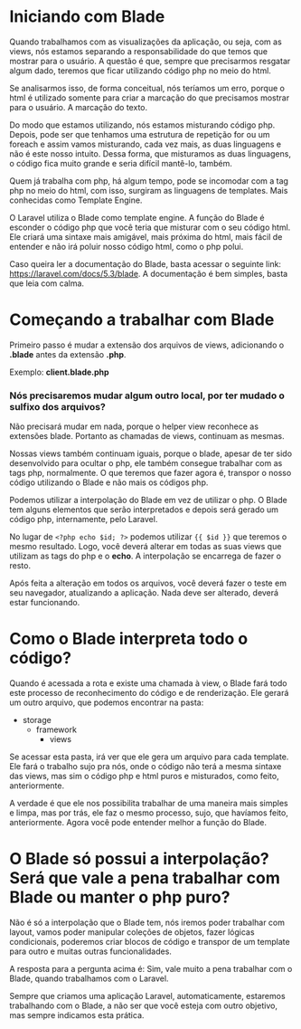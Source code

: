 # Iniciando com Blade

Quando trabalhamos com as visualizações da aplicação, ou seja, com as views, nós estamos separando a responsabilidade do que temos que mostrar para o usuário. 
A questão é que, sempre que precisarmos resgatar algum dado, teremos que ficar utilizando código php no meio do html.

Se analisarmos isso, de forma conceitual, nós teríamos um erro, porque o html é utilizado somente para criar a marcação do que precisamos mostrar para o usuário. A marcação do texto.

Do modo que estamos utilizando, nós estamos misturando código php. Depois, pode ser que tenhamos uma estrutura de repetição for ou um foreach e assim vamos misturando, cada vez mais, as duas linguagens e não é este nosso intuito. 
Dessa forma, que misturamos as duas linguagens, o código fica muito grande e seria difícil mantê-lo, também.

Quem já trabalha com php, há algum tempo, pode se incomodar com a tag php no meio do html, com isso, surgiram as linguagens de templates. Mais conhecidas como Template Engine.

O Laravel utiliza o Blade como template engine. A função do Blade é esconder o código php que você teria que misturar com o seu código html. Ele criará uma sintaxe mais amigável, mais próxima do html, mais fácil de entender e não irá poluir nosso código html, como o php polui.

Caso queira ler a documentação do Blade, basta acessar o seguinte link: <https://laravel.com/docs/5.3/blade>. 
A documentação é bem simples, basta que leia com calma.

# Começando a trabalhar com Blade

Primeiro passo é mudar a extensão dos arquivos de views, adicionando o **.blade** antes da extensão **.php**.

Exemplo: **client.blade.php**

### Nós precisaremos mudar algum outro local, por ter mudado o sulfixo dos arquivos?

Não precisará mudar em nada, porque o helper view reconhece as extensões blade. 
Portanto as chamadas de views, continuam as mesmas.

Nossas views também continuam iguais, porque o blade, apesar de ter sido desenvolvido para ocultar o php, ele também consegue trabalhar com as tags php, normalmente. 
O que teremos que fazer agora é, transpor o nosso código utilizando o Blade e não mais os códigos php.

Podemos utilizar a interpolação do Blade em vez de utilizar o php. 
O Blade tem alguns elementos que serão interpretados e depois será gerado um código php, internamente, pelo Laravel.

No lugar de `<?php echo $id; ?>` podemos utilizar `{{ $id }}` que teremos o mesmo resultado. 
Logo, você deverá alterar em todas as suas views que utilizam as tags do php e o **echo**. A interpolação se encarrega de fazer o resto.

Após feita a alteração em todos os arquivos, você deverá fazer o teste em seu navegador, atualizando a aplicação. Nada deve ser alterado, deverá  estar funcionando.

# Como o Blade interpreta todo o código?

Quando é acessada a rota e existe uma chamada à view, o Blade fará todo este processo de reconhecimento do código e de renderização. Ele gerará um outro arquivo, que podemos encontrar na pasta:

* storage
    * framework
        * views

Se acessar esta pasta, irá ver que ele gera um arquivo para cada template. 
Ele fará o trabalho sujo pra nós, onde o código não terá a mesma sintaxe das views, mas sim o código php e html puros e misturados, como feito, anteriormente.

A verdade é que ele nos possibilita trabalhar de uma maneira mais simples e limpa, mas por trás, ele faz o mesmo processo, sujo, que havíamos feito, anteriormente. Agora você pode entender melhor a função do Blade.

# O Blade só possui a interpolação? Será que vale a pena trabalhar com Blade ou manter o php puro?

Não é só a interpolação que o Blade tem, nós iremos poder trabalhar com layout, vamos poder manipular coleções de objetos, fazer lógicas condicionais, poderemos criar blocos de código e transpor de um template para outro e muitas outras funcionalidades. 

A resposta para a pergunta acima é: Sim, vale muito a pena trabalhar com o Blade, quando trabalhamos com o Laravel.

Sempre que criamos uma aplicação Laravel, automaticamente, estaremos trabalhando com o Blade, a não ser que você esteja com outro objetivo, mas sempre indicamos esta prática.






